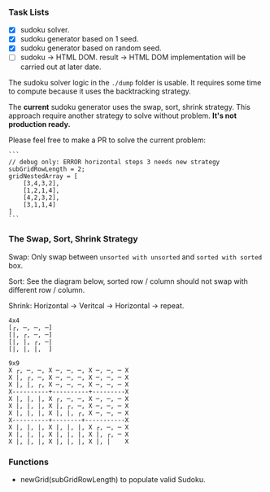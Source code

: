 ### Task Lists

- [x] sudoku solver.
- [x] sudoku generator based on 1 seed.
- [x] sudoku generator based on random seed.
- [ ] sudoku -> HTML DOM. result -> HTML DOM implementation will be carried out at later date.

The sudoku solver logic in the `./dump` folder is usable. It requires some time to compute because it uses the backtracking strategy.

The **current** sudoku generator uses the swap, sort, shrink strategy. This approach require another strategy to solve without problem. **It's not production ready.**

Please feel free to make a PR to solve the current problem:

    ```
    // debug only: ERROR horizontal steps 3 needs new strategy
    subGridRowLength = 2;
    gridNestedArray = [
        [3,4,3,2],
        [1,2,1,4],
        [4,2,3,2],
        [3,1,1,4]
    ]
    ```

### The Swap, Sort, Shrink Strategy

Swap: Only swap between `unsorted with unsorted` and `sorted with sorted` box.

Sort: See the diagram below, sorted row / column should not swap with different row / column.

Shrink: Horizontal -> Veritcal -> Horizontal -> repeat.

```
4x4
[┌, ─, ─, ─]
[|, ┌, ─, ─]
[|, |, ┌, ─|
[|, |, |,  ]

9x9
X ┌, ─, ─, X ─, ─, ─, X ─, ─, ─ X
X |, ┌, ─, X ─, ─, ─, X ─, ─, ─ X
X |, |, ┌, X ─, ─, ─, X ─, ─, ─ X
X----------+----------+---------X
X |, |, |, X ┌, ─, ─, X ─, ─, ─ X
X |, |, |, X |, ┌, ─, X ─, ─, ─ X
X |, |, |, X |, |, ┌, X ─, ─, ─ X
X----------+--------+-----------X
X |, |, |, X |, |, |, X ┌, ─, ─ X
X |, |, |, X |, |, |, X |, ┌, ─ X
X |, |, |, X |, |, |, X |, |    X
```

### Functions

- newGrid(subGridRowLength) to populate valid Sudoku.